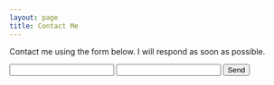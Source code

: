 ```yaml
---
layout: page
title: Contact Me
---
```


Contact me using the form below. I will respond as soon as possible.

<form action="https://formsubmit.co/beidler@gmail.com" method="POST">
     <input type="hidden" name="_next" value="https://jbeidler.github.io/thank-you/">
     <input type="hidden" name="_subject" value="New submission!">
     <input type="text" name="name" required>
     <input type="email" name="email" required>
     <button type="submit">Send</button>
</form>